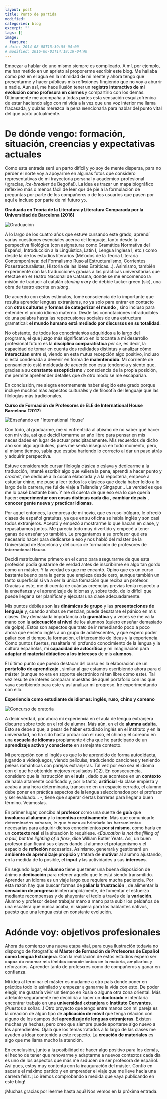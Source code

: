 ```yaml
---
layout: post
title: Punto de partida
modified:
categories: blog
excerpt: ""
tags: []
image:
  feature:
# date: 2014-08-08T15:39:55-04:00
# modified: 2016-06-01T14:19:19-04:00
---
```


Empezar a hablar de uno mismo siempre es complicado. A mí, por ejemplo, me han metido en un aprieto al proponerme escribir este blog. Me hallaba como pez en el agua en la intimidad de mi mente y ahora tengo que presentarme y hacer públicas mis reflexiones fingiendo que no voy a aburrir a nadie. Aun así, me hace ilusión tener un **registro interactivo de mi evolución como profesora en ciernes** y compartirlo con los demás. Últimamente me acompaña a todas partes esta sensación esquizofrénica de estar haciendo algo con mi vida a la vez que una voz interior me llama fracasada, y quizás merezca la pena mencionarla para hablar del punto vital del que parto actualmente.

# De dónde vengo: formación, situación, creencias y expectativas actuales

Como esta entrada será un parto difícil y yo soy de mente dispersa, para no perder el norte voy a apoyarme en algunas fotos que considero representativas de mi trayectoria personal y académico-profesional (¡gracias, _ice-breaker_ de Begoña!). La idea es trazar un mapa biográfico reflexivo más o menos fácil de leer que dé pie a la formulación de preguntas por parte de los compañeros o de los usuarios que pasen por aquí e incluso por parte de mi futuro yo.

**Graduada en Teoría de la Literatura y Literatura Comparada por la Universidad de Barcelona (2016)**

![Graduación](/images/graduacion.png)

A lo largo de los cuatro años que estuve cursando este grado, aprendí varias cuestiones esenciales acerca del lenguaje, tanto desde la perspectiva filológica (con asignaturas como Gramática Normativa del Español, Introducción a la Lingüística, Latín I, Lengua Inglesa I, etc.) como desde la de los estudios literarios (Métodos de la Teoría Literaria Contemporánea: del Formalismo Ruso al Estructuralismo, Corrientes Posestructuralistas, Historia de las Ideas Estéticas…). Asimismo, también experimenté con las traducciones gracias a las prácticas universitarias que efectué en el Teatro Nacional de Cataluña, donde se me encomendó la misión de traducir al catalán _stoning mary_ de debbie tucker green (sic), una obra de teatro escrita en _slang_.

De acuerdo con estos estímulos, tomé consciencia de lo importante que resulta aprender lenguas extranjeras, no ya solo para entrar en contacto con **otras culturas** y **formas de categorizar el mundo** , sino incluso para entender el propio idioma materno. Desde las connotaciones intraducibles de una palabra hasta las repercusiones sociales de una estructura gramatical: **el mundo humano está mediado por discursos en su totalidad**.

No obstante, de todos los conocimientos adquiridos a lo largo del programa, el que juzgo más significativo en lo tocante a mi desarrollo profesional futuro es la **disciplina comparatística** _per se_, es decir, la capacidad de tomar en cuenta dos realidades distintas y analizar cómo **interactúan** entre sí, viendo en esta mutua recepción algo positivo, incluso si está condenada a devenir en forma de **malentendido**. Mi corriente de pensamiento está moldeada de acuerdo con esta tendencia y siento que, gracias a su **constante escepticismo** y consciencia de la propia posición, me permite aprehender detalles que de otro modo se me escaparían.

En conclusión, me alegra enormemente haber elegido este grado porque incluye muchos más aspectos culturales y de filosofía del lenguaje que las filologías más tradicionales.

**Curso de Formación de Profesores de ELE de International House Barcelona (2017)**

![Enseñando en "International House"](/images/international-house.jpg)

Con todo, al graduarme, me vi enfrentada al abismo de no saber qué hacer con mi vida, así que decidí tomarme un año libre para pensar en mis necesidades en lugar de actuar precipitadamente. Mis recuerdos de dicho año son algo agridulces, pues me sentía insegura en todo momento, pero, al mismo tiempo, sabía que estaba haciendo lo correcto al dar un paso atrás y adquirir perspectiva.

Estuve considerando cursar filología clásica o eslava y dedicarme a la traducción, intenté escribir algo que valiera la pena, aprendí a hacer punto y _crochet_, me dediqué a la cocina elaborada y a la repostería, empecé a estudiar chino, me puse a leer todos los clásicos que decía haber leído a lo largo de la carrera, me fui de viaje a Tailandia y Singapur… La verdad es que me lo pasé bastante bien. Y me di cuenta de que eso era lo que quería hacer: **experimentar con cosas distintas cada día** , **cambiar de país** , **conocer gente nueva** y **practicar idiomas**.

Por aquel entonces, la empresa de mi novio, que es ruso-búlgaro, le ofreció clases de español gratuitas, ya que en su oficina se habla inglés y son casi todos extranjeros. Aceptó y empezó a mostrarme lo que hacían en clase, y repasábamos juntos. Me parecía todo muy divertido y empecé a tener ganas de enseñar yo también. Le preguntamos a su profesor qué era necesario hacer para dedicarse a eso y nos habló del máster de la Universidad de Barcelona y del curso de formación de profesores de International House.

Decidí matricularme primero en el curso para asegurarme de que esta profesión podía gustarme de verdad antes de inscribirme en algo tan gordo como un máster. Y la verdad es que me encantó. Opino que es un curso bastante bueno para la gente que empieza desde cero, aunque también un tanto superficial si va a ser la única formación que reciba un profesor. Gracias a este, me di cuenta de cuántas creencias previas tenía respecto a la enseñanza y el aprendizaje de idiomas y, sobre todo, de lo difícil que puede llegar a ser planificar y ejecutar una clase adecuadamente.

Mis puntos débiles son las **dinámicas de grupo** y las **presentaciones de lenguaje** y, cuando ambas se mezclan, puede desatarse el pánico en mis clases. Doy demasiada importancia a la **gramática** y a veces se me va la mano con la **adecuación al nivel** de los alumnos (quiero enseñar demasiado de golpe). Estos son aspectos que trato de ir remediando poco a poco ahora que enseño inglés a un grupo de adolescentes, y que espero poder paliar con el tiempo, la formación, el intercambio de ideas y la experiencia. Como puntos fuertes, resaltaría mi profundo conocimiento de la lengua y la cultura españolas, mi **capacidad de autocrítica** y mi imaginación para **adaptar el material didáctico a los intereses** de mis **alumnos**.

El último punto que puedo destacar del curso es la elaboración de un **portafolio de aprendizaje** , similar al que estamos escribiendo ahora para el máster (aunque no era en soporte electrónico ni tan libre como este). Tal vez resulte de interés comparar muestras de aquel portafolio con las que vaya escribiendo para este y así analizar mi progreso. Iré experimentando con ello.

**Experiencia como estudiante de idiomas: inglés, ruso, chino y coreano**

![Concurso de oratoria](/images/coreano.jpg)

A decir verdad, por ahora mi experiencia en el aula de lengua extranjera discurre sobre todo en el rol de alumna. Más aún, en el de **alumna adulta**. Esto se debe a que, a pesar de haber estudiado inglés en el instituto y en la universidad, no ha sido hasta probar con el ruso, el chino y el coreano en una **escuela de idiomas** propiamente dicha que he participado de un **aprendizaje activo y consciente** en semejante contexto.

Mi percepción con el inglés es que lo he aprendido de forma autodidacta, jugando a videojuegos, viendo películas, traduciendo canciones y teniendo peleas románticas con parejas extranjeras. Tal vez por eso sea el idioma con el que he obtenido mejores resultados (C2). En consecuencia, considero que la instrucción en el **aula** , dado que acontece en un **contexto** de habla altamente codificado y, por lo tanto, **artificial** -la clase empieza y acaba a una hora determinada, transcurre en un espacio cerrado, el alumno debe poner en práctica aspectos de la lengua seleccionados por el profesor y ser evaluado… -, tiene que superar ciertas barreras para llegar a buen término. Veámoslas.

En primer lugar, concibo al **profesor** como una suerte de **guía** que **involucra al alumno** y lo **incentiva creativamente**. Más que comunicarle determinados saberes, lo que busca es brindarle las herramientas necesarias para adquirir dichos conocimientos **por sí mismo**, como haría en un **contexto real** si la situación lo requiriese. «_Education is not the filling of a pail, but the lighting of a fire_», dice William Butler Yeats. Así, un buen profesor planificará sus clases dando al alumno el protagonismo y el espacio de **reflexión** necesarios. Asimismo, generará y gestionará un **ambiente de aprendizaje propicio** y tratará de **motivar** al alumno ajustando, en la medida de lo posible, el **input** y las actividades a sus **intereses**.

En segundo lugar, el **alumno** tiene que tener una buena disposición de ánimo y **dedicación** para retener aquello que le está siendo transmitido. Aprender un idioma es un viaje largo que requiere mucha paciencia. Por esta razón hay que buscar formas de **paliar la frustración** , de alimentar la **sensación de progreso** ininterrumpidamente, de fomentar el esfuerzo mediante recompensas y de ahuyentar el tedio a través de la **variación**. Alumno y profesor deben trabajar mano a mano para subir los peldaños de una escalera que nunca acaba, ni siquiera para los hablantes nativos, puesto que una lengua está en constante evolución.

# Adónde voy: objetivos profesionales

Ahora da comienzo una nueva etapa vital, para cuya ilustración todavía no dispongo de fotografía: el **Máster de Formación de Profesores de Español como Lengua Extranjera**. Con la realización de estos estudios espero ser capaz de retomar mis tímidos conocimientos en la materia, ampliarlos y reforzarlos. Aprender tanto de profesores como de compañeros y ganar en confianza.

Mi idea al terminar el máster es mudarme a otro país donde poner en práctica todo lo asimilado y empezar a ganarme la vida con esto. De poder elegir, me gustaría vivir un tiempo en Rusia o alguna otra zona oriental. Más adelante seguramente me decidiría a hacer un **doctorado** e intentaría encontrar trabajo en una **universidad extranjera** o **Instituto Cervantes**. ¡Puestos a soñar…! Otro proyecto que tengo entre manos con mi pareja es la creación de algún tipo de **aplicación de móvil** que tenga relación con alguno de los campos del **aprendizaje de lenguas extranjeras**. Existen muchas ya hechas, pero creo que siempre puede aportarse algo nuevo a los aprendientes. Ojalá que los temas tratados a lo largo de las clases me ayuden a idear contenido a este respecto. La **creación de materiales** es algo que me llama mucho la atención.

En conclusión, junto a la posibilidad de hacer algo positivo para los demás, el hecho de tener que renovarme y adaptarme a nuevos contextos cada día es uno de los aspectos que más me seducen de ser profesora de español. Así pues, estoy muy contenta con la inauguración del máster. Confío en sacarle el máximo partido y en emprender el viaje que me lleve hacia una carrera feliz. ¡Lo iremos comprobando a medida que vaya publicando en este blog!

¡Muchas gracias por leerme hasta aquí! Nos vemos en la próxima entrada.
